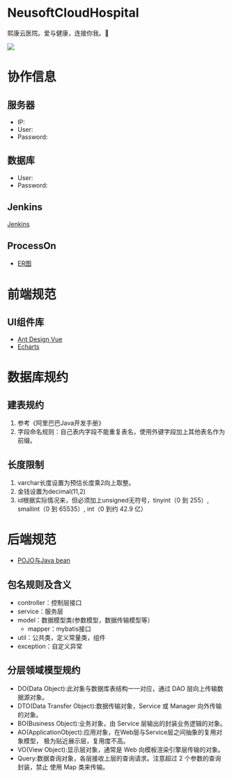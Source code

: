 # NeusoftCloudHospital
熙康云医院。爱与健康，连接你我。🏥

![](http://ww3.sinaimg.cn/large/006tNc79ly1g3cckd0xxhj30i7050gm1.jpg)

# 协作信息
## 服务器
- IP: 
- User: 
- Password: 

## 数据库
- User: 
- Password: 

## Jenkins
[Jenkins]()

## ProcessOn
- [ER图]()

# 前端规范
## UI组件库
- [Ant Design Vue](https://vue.ant.design/docs/vue/introduce/)
- [Echarts](https://echarts.baidu.com/)

# 数据库规约
## 建表规约
1. 参考《阿里巴巴Java开发手册》
2. 字段命名规则：自己表内字段不能重复表名，使用外键字段加上其他表名作为前缀。

## 长度限制
1. varchar长度设置为预估长度乘2向上取整。
2. 金钱设置为decimal(11,2)
3. id根据实际情况来，但必须加上unsigned无符号，tinyint（0 到 255）, smallint（0 到 65535）, int（0 到约 42.9 亿）

# 后端规范
- [POJO与Java bean](https://blog.csdn.net/u012393192/article/details/80808237)

## 包名规则及含义
- controller：控制层接口
- service：服务层
- model：数据模型类(参数模型，数据传输模型等）
  - mapper：mybatis接口
- util：公共类，定义常量类，组件
- exception：自定义异常

## 分层领域模型规约
- DO(Data Object):此对象与数据库表结构一一对应，通过 DAO 层向上传输数据源对象。
- DTO(Data Transfer Object):数据传输对象，Service 或 Manager 向外传输的对象。
- BO(Business Object):业务对象，由 Service 层输出的封装业务逻辑的对象。
- AO(ApplicationObject):应用对象，在Web层与Service层之间抽象的复用对象模型， 极为贴近展示层，复用度不高。
- VO(View Object):显示层对象，通常是 Web 向模板渲染引擎层传输的对象。
- Query:数据查询对象，各层接收上层的查询请求。注意超过 2 个参数的查询封装，禁止
使用 Map 类来传输。
